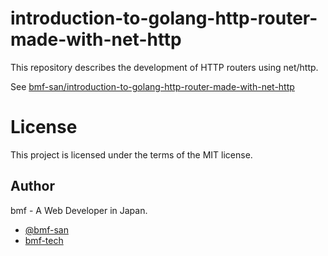 # introduction-to-golang-http-router-made-with-net-http
This repository describes the development of HTTP routers using net/http.

See [bmf-san/introduction-to-golang-http-router-made-with-net-http](https://github.com/bmf-san/introduction-to-golang-http-router-made-with-net-http)

# License
This project is licensed under the terms of the MIT license.

## Author
bmf - A Web Developer in Japan.

-   [@bmf-san](https://twitter.com/bmf_san)
-   [bmf-tech](http://bmf-tech.com/)
